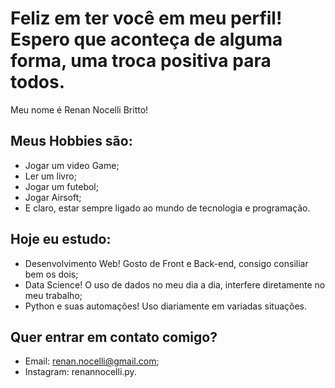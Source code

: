 # Feliz em ter você em meu perfil! Espero que aconteça de alguma forma, uma troca positiva para todos.

Meu nome é Renan Nocelli Britto!

## Meus Hobbies são:

- Jogar um video Game;
- Ler um livro;
- Jogar um futebol;
- Jogar Airsoft;
- E claro, estar sempre ligado ao mundo de tecnologia e programação.

## Hoje eu estudo:

- Desenvolvimento Web! Gosto de Front e Back-end, consigo consiliar bem os dois;
- Data Science! O uso de dados no meu dia a dia, interfere diretamente no meu trabalho;
- Python e suas automações! Uso diariamente em variadas situações.

## Quer entrar em contato comigo?

- Email: renan.nocelli@gmail.com;
- Instagram: renannocelli.py.
